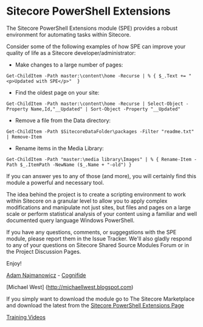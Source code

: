 Sitecore PowerShell Extensions
=======

The Sitecore PowerShell Extensions module (SPE) provides a robust environment for automating tasks within Sitecore.

Consider some of the following examples of how SPE can improve your quality of life as a Sitecore developer/administrator:
- Make changes to a large number of pages:
```
Get-ChildItem -Path master:\content\home -Recurse | % { $_.Text += "<p>Updated with SPE</p>"  }
```
- Find the oldest page on your site:
```
Get-ChildItem -Path master:\content\home -Recurse | Select-Object -Property Name,Id,"__Updated" | Sort-Object -Property "__Updated"
```
- Remove a file from the Data directory:
```
Get-ChildItem -Path $SitecoreDataFolder\packages -Filter "readme.txt" | Remove-Item
```
- Rename items in the Media Library:
```
Get-ChildItem -Path "master:\media library\Images" | % { Rename-Item -Path $_.ItemPath -NewName ($_.Name + "-old") }
```

If you can answer yes to any of those (and more), you will certainly find this module a powerful and necessary tool.

The idea behind the project is to create a scripting environment to work within Sitecore on a granular level to allow you to apply complex modifications and manipulate not just sites, but files and pages on a large scale or perform statistical analysis of your content using a familiar and well documented query language Windows PowerShell.

If you have any questions, comments, or suggegstions with the SPE module, please report them in the Issue Tracker. We'll also gladly respond to any of your questions on Sitecore Shared Source Modules Forum or in the Project Discussion Pages.

Enjoy!

[Adam Najmanowicz](http://blog.najmanowicz.com/) - [Cognifide](http://www.cognifide.com/)

[Michael West] (http://michaellwest.blogspot.com)


If you simply want to download the module go to The Sitecore Marketplace and download the latest from the 
[Sitecore PowerShell Extensions Page](http://marketplace.sitecore.net/en/Modules/Sitecore_PowerShell_console.aspx)

[Training Videos](http://www.youtube.com/playlist?list=PLph7ZchYd_nCypVZSNkudGwPFRqf1na0b)

